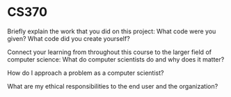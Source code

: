 # CS370

Briefly explain the work that you did on this project: What code were you given? What code did you create yourself?



Connect your learning from throughout this course to the larger field of computer science:
What do computer scientists do and why does it matter?



How do I approach a problem as a computer scientist?



What are my ethical responsibilities to the end user and the organization?


